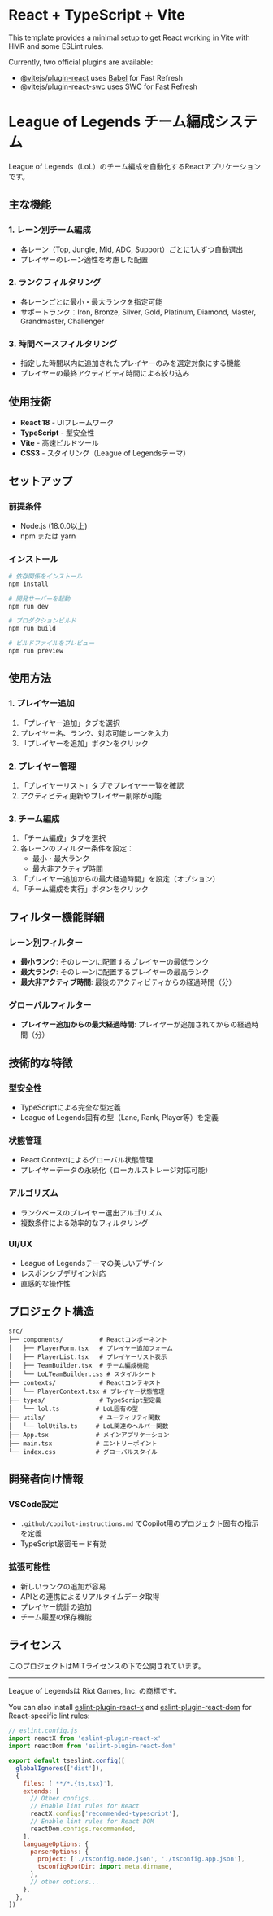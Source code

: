 # React + TypeScript + Vite

This template provides a minimal setup to get React working in Vite with HMR and some ESLint rules.

Currently, two official plugins are available:

- [@vitejs/plugin-react](https://github.com/vitejs/vite-plugin-react/blob/main/packages/plugin-react) uses [Babel](https://babeljs.io/) for Fast Refresh
- [@vitejs/plugin-react-swc](https://github.com/vitejs/vite-plugin-react/blob/main/packages/plugin-react-swc) uses [SWC](https://swc.rs/) for Fast Refresh

# League of Legends チーム編成システム

League of Legends（LoL）のチーム編成を自動化するReactアプリケーションです。

## 主な機能

### 1. レーン別チーム編成
- 各レーン（Top, Jungle, Mid, ADC, Support）ごとに1人ずつ自動選出
- プレイヤーのレーン適性を考慮した配置

### 2. ランクフィルタリング
- 各レーンごとに最小・最大ランクを指定可能
- サポートランク：Iron, Bronze, Silver, Gold, Platinum, Diamond, Master, Grandmaster, Challenger

### 3. 時間ベースフィルタリング
- 指定した時間以内に追加されたプレイヤーのみを選定対象にする機能
- プレイヤーの最終アクティビティ時間による絞り込み

## 使用技術

- **React 18** - UIフレームワーク
- **TypeScript** - 型安全性
- **Vite** - 高速ビルドツール
- **CSS3** - スタイリング（League of Legendsテーマ）

## セットアップ

### 前提条件
- Node.js (18.0.0以上)
- npm または yarn

### インストール

```bash
# 依存関係をインストール
npm install

# 開発サーバーを起動
npm run dev

# プロダクションビルド
npm run build

# ビルドファイルをプレビュー
npm run preview
```

## 使用方法

### 1. プレイヤー追加
1. 「プレイヤー追加」タブを選択
2. プレイヤー名、ランク、対応可能レーンを入力
3. 「プレイヤーを追加」ボタンをクリック

### 2. プレイヤー管理
1. 「プレイヤーリスト」タブでプレイヤー一覧を確認
2. アクティビティ更新やプレイヤー削除が可能

### 3. チーム編成
1. 「チーム編成」タブを選択
2. 各レーンのフィルター条件を設定：
   - 最小・最大ランク
   - 最大非アクティブ時間
3. 「プレイヤー追加からの最大経過時間」を設定（オプション）
4. 「チーム編成を実行」ボタンをクリック

## フィルター機能詳細

### レーン別フィルター
- **最小ランク**: そのレーンに配置するプレイヤーの最低ランク
- **最大ランク**: そのレーンに配置するプレイヤーの最高ランク
- **最大非アクティブ時間**: 最後のアクティビティからの経過時間（分）

### グローバルフィルター
- **プレイヤー追加からの最大経過時間**: プレイヤーが追加されてからの経過時間（分）

## 技術的な特徴

### 型安全性
- TypeScriptによる完全な型定義
- League of Legends固有の型（Lane, Rank, Player等）を定義

### 状態管理
- React Contextによるグローバル状態管理
- プレイヤーデータの永続化（ローカルストレージ対応可能）

### アルゴリズム
- ランクベースのプレイヤー選出アルゴリズム
- 複数条件による効率的なフィルタリング

### UI/UX
- League of Legendsテーマの美しいデザイン
- レスポンシブデザイン対応
- 直感的な操作性

## プロジェクト構造

```
src/
├── components/          # Reactコンポーネント
│   ├── PlayerForm.tsx   # プレイヤー追加フォーム
│   ├── PlayerList.tsx   # プレイヤーリスト表示
│   ├── TeamBuilder.tsx  # チーム編成機能
│   └── LoLTeamBuilder.css # スタイルシート
├── contexts/            # Reactコンテキスト
│   └── PlayerContext.tsx # プレイヤー状態管理
├── types/               # TypeScript型定義
│   └── lol.ts          # LoL固有の型
├── utils/               # ユーティリティ関数
│   └── lolUtils.ts     # LoL関連のヘルパー関数
├── App.tsx             # メインアプリケーション
├── main.tsx            # エントリーポイント
└── index.css           # グローバルスタイル
```

## 開発者向け情報

### VSCode設定
- `.github/copilot-instructions.md` でCopilot用のプロジェクト固有の指示を定義
- TypeScript厳密モード有効

### 拡張可能性
- 新しいランクの追加が容易
- APIとの連携によるリアルタイムデータ取得
- プレイヤー統計の追加
- チーム履歴の保存機能

## ライセンス

このプロジェクトはMITライセンスの下で公開されています。

---

League of Legendsは Riot Games, Inc. の商標です。

You can also install [eslint-plugin-react-x](https://github.com/Rel1cx/eslint-react/tree/main/packages/plugins/eslint-plugin-react-x) and [eslint-plugin-react-dom](https://github.com/Rel1cx/eslint-react/tree/main/packages/plugins/eslint-plugin-react-dom) for React-specific lint rules:

```js
// eslint.config.js
import reactX from 'eslint-plugin-react-x'
import reactDom from 'eslint-plugin-react-dom'

export default tseslint.config([
  globalIgnores(['dist']),
  {
    files: ['**/*.{ts,tsx}'],
    extends: [
      // Other configs...
      // Enable lint rules for React
      reactX.configs['recommended-typescript'],
      // Enable lint rules for React DOM
      reactDom.configs.recommended,
    ],
    languageOptions: {
      parserOptions: {
        project: ['./tsconfig.node.json', './tsconfig.app.json'],
        tsconfigRootDir: import.meta.dirname,
      },
      // other options...
    },
  },
])
```

